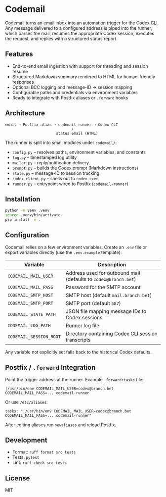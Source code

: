 # Codemail

Codemail turns an email inbox into an automation trigger for the Codex CLI.
Any message delivered to a configured address is piped into the runner, which
parses the mail, resumes the appropriate Codex session, executes the request,
and replies with a structured status report.

## Features

- End-to-end email ingestion with support for threading and session resume
- Structured Markdown summary rendered to HTML for human-friendly responses
- Optional BCC logging and message-ID → session mapping
- Configurable paths and credentials via environment variables
- Ready to integrate with Postfix aliases or `.forward` hooks

## Architecture

```
email → Postfix alias → codemail-runner → Codex CLI
                              ↓
                       status email (HTML)
```

The runner is split into small modules under `codemail/`:

- `config.py` – resolves paths, environment variables, and constants
- `log.py` – timestamped log utility
- `mailer.py` – reply/notification delivery
- `prompt.py` – builds the Codex prompt (Markdown instructions)
- `state.py` – message-ID to session tracking
- `codex_client.py` – shells out to `codex exec`
- `runner.py` – entrypoint wired to Postfix (`codemail-runner`)

## Installation

```bash
python -m venv .venv
source .venv/bin/activate
pip install -e .
```

## Configuration

Codemail relies on a few environment variables. Create an `.env` file or export
variables directly (use the `.env.example` template):

| Variable | Description |
| --- | --- |
| `CODEMAIL_MAIL_USER` | Address used for outbound mail (defaults to `codex@branch.bet`) |
| `CODEMAIL_MAIL_PASS` | Password for the SMTP account |
| `CODEMAIL_SMTP_HOST` | SMTP host (default `mail.branch.bet`) |
| `CODEMAIL_SMTP_PORT` | SMTP port (default `587`) |
| `CODEMAIL_STATE_PATH` | JSON file mapping message IDs to Codex sessions |
| `CODEMAIL_LOG_PATH` | Runner log file |
| `CODEMAIL_SESSION_ROOT` | Directory containing Codex CLI session transcripts |

Any variable not explicitly set falls back to the historical Codex defaults.

## Postfix / `.forward` Integration

Point the trigger address at the runner. Example `.forward+tasks` file:

```
|/usr/bin/env CODEMAIL_MAIL_USER=codex@branch.bet CODEMAIL_MAIL_PASS=... codemail-runner
```

Or use `/etc/aliases`:

```
tasks: "|/usr/bin/env CODEMAIL_MAIL_USER=codex@branch.bet CODEMAIL_MAIL_PASS=... codemail-runner"
```

After editing aliases run `newaliases` and reload Postfix.

## Development

- Format: `ruff format src tests`
- Tests: `pytest`
- Lint: `ruff check src tests`

## License

MIT

